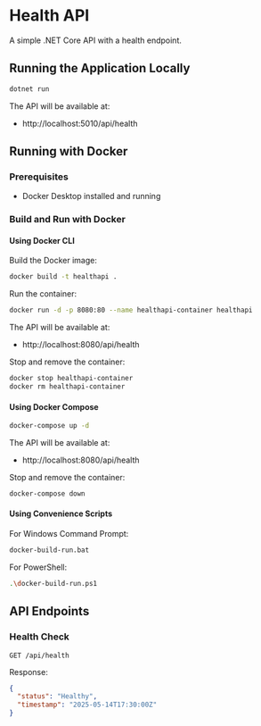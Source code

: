 # Health API

A simple .NET Core API with a health endpoint.

## Running the Application Locally

```bash
dotnet run
```

The API will be available at:
- http://localhost:5010/api/health

## Running with Docker

### Prerequisites
- Docker Desktop installed and running

### Build and Run with Docker

#### Using Docker CLI

Build the Docker image:
```bash
docker build -t healthapi .
```

Run the container:
```bash
docker run -d -p 8080:80 --name healthapi-container healthapi
```

The API will be available at:
- http://localhost:8080/api/health

Stop and remove the container:
```bash
docker stop healthapi-container
docker rm healthapi-container
```

#### Using Docker Compose

```bash
docker-compose up -d
```

The API will be available at:
- http://localhost:8080/api/health

Stop and remove the container:
```bash
docker-compose down
```

#### Using Convenience Scripts

For Windows Command Prompt:
```bash
docker-build-run.bat
```

For PowerShell:
```bash
.\docker-build-run.ps1
```

## API Endpoints

### Health Check
```
GET /api/health
```

Response:
```json
{
  "status": "Healthy",
  "timestamp": "2025-05-14T17:30:00Z"
}
```
